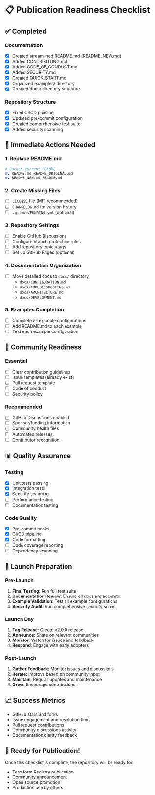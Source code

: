 # 📋 Publication Readiness Checklist

## ✅ Completed

### Documentation
- [x] Created streamlined README.md (README_NEW.md)
- [x] Added CONTRIBUTING.md
- [x] Added CODE_OF_CONDUCT.md
- [x] Added SECURITY.md
- [x] Created QUICK_START.md
- [x] Organized examples/ directory
- [x] Created docs/ directory structure

### Repository Structure
- [x] Fixed CI/CD pipeline
- [x] Updated pre-commit configuration
- [x] Created comprehensive test suite
- [x] Added security scanning

## 🔄 Immediate Actions Needed

### 1. Replace README.md
```bash
# Backup current README
mv README.md README_ORIGINAL.md
mv README_NEW.md README.md
```

### 2. Create Missing Files
- [ ] `LICENSE` file (MIT recommended)
- [ ] `CHANGELOG.md` for version history
- [ ] `.github/FUNDING.yml` (optional)

### 3. Repository Settings
- [ ] Enable GitHub Discussions
- [ ] Configure branch protection rules
- [ ] Add repository topics/tags
- [ ] Set up GitHub Pages (optional)

### 4. Documentation Organization
- [ ] Move detailed docs to `docs/` directory:
  - `docs/CONFIGURATION.md`
  - `docs/TROUBLESHOOTING.md`
  - `docs/ARCHITECTURE.md`
  - `docs/DEVELOPMENT.md`

### 5. Examples Completion
- [ ] Complete all example configurations
- [ ] Add README.md to each example
- [ ] Test each example configuration

## 🎯 Community Readiness

### Essential
- [ ] Clear contribution guidelines
- [ ] Issue templates (already exist)
- [ ] Pull request template
- [ ] Code of conduct
- [ ] Security policy

### Recommended
- [ ] GitHub Discussions enabled
- [ ] Sponsor/funding information
- [ ] Community health files
- [ ] Automated releases
- [ ] Contributor recognition

## 📊 Quality Assurance

### Testing
- [x] Unit tests passing
- [x] Integration tests
- [x] Security scanning
- [ ] Performance testing
- [ ] Documentation testing

### Code Quality
- [x] Pre-commit hooks
- [x] CI/CD pipeline
- [x] Code formatting
- [ ] Code coverage reporting
- [ ] Dependency scanning

## 🚀 Launch Preparation

### Pre-Launch
1. **Final Testing**: Run full test suite
2. **Documentation Review**: Ensure all docs are accurate
3. **Example Validation**: Test all example configurations
4. **Security Audit**: Run comprehensive security scans

### Launch Day
1. **Tag Release**: Create v2.0.0 release
2. **Announce**: Share on relevant communities
3. **Monitor**: Watch for issues and feedback
4. **Respond**: Engage with early adopters

### Post-Launch
1. **Gather Feedback**: Monitor issues and discussions
2. **Iterate**: Improve based on community input
3. **Maintain**: Regular updates and maintenance
4. **Grow**: Encourage contributions

## 📈 Success Metrics

- GitHub stars and forks
- Issue engagement and resolution time
- Pull request contributions
- Community discussions activity
- Documentation clarity feedback

## 🎉 Ready for Publication!

Once this checklist is complete, the repository will be ready for:
- Terraform Registry publication
- Community announcement
- Open source promotion
- Production use by others
